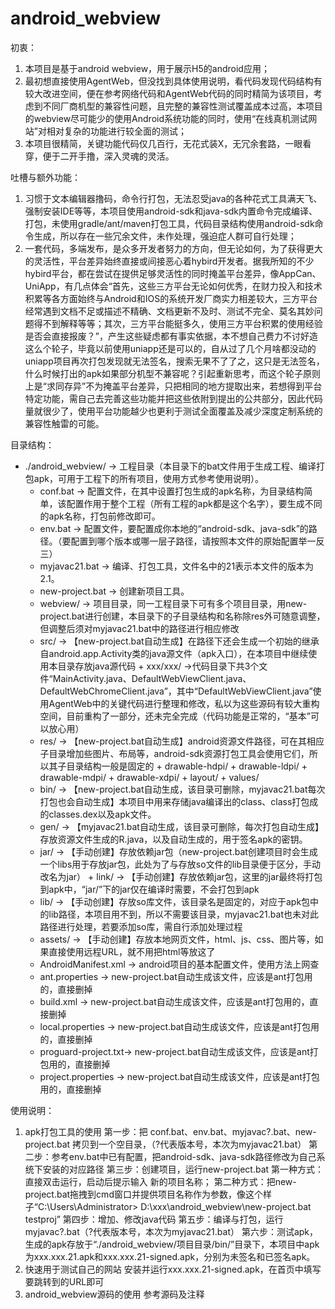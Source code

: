 # android_webview
初衷：
1. 本项目是基于android webview，用于展示H5的android应用；
2. 最初想直接使用AgentWeb，但没找到具体使用说明，看代码发现代码结构有较大改进空间，便在参考网络代码和AgentWeb代码的同时精简为该项目，考虑到不同厂商机型的兼容性问题，且完整的兼容性测试覆盖成本过高，本项目的webview尽可能少的使用Android系统功能的同时，使用“在线真机测试网站”对相对复杂的功能进行较全面的测试；
3. 本项目很精简，关键功能代码仅几百行，无花式装X，无冗余套路，一眼看穿，便于二开手撸，深入灵魂的灵活。

吐槽与额外功能：
1. 习惯于文本编辑器撸码，命令行打包，无法忍受java的各种花式工具满天飞、强制安装IDE等等，本项目使用android-sdk和java-sdk内置命令完成编译、打包，未使用gradle/ant/maven打包工具，代码目录结构使用android-sdk命令生成，所以存在一些冗余文件，未作处理，强迫症人群可自行处理；
2. 一套代码，多端发布，是众多开发者努力的方向，但无论如何，为了获得更大的灵活性，平台差异始终直接或间接恶心着hybird开发者。据我所知的不少hybird平台，都在尝试在提供足够灵活性的同时掩盖平台差异，像AppCan、UniApp，有几点体会“首先，这些三方平台无论如何优秀，在财力投入和技术积累等各方面始终与Android和IOS的系统开发厂商实力相差较大，三方平台经常遇到文档不足或描述不精确、文档更新不及时、测试不完全、莫名其妙问题得不到解释等等；其次，三方平台能挺多久，使用三方平台积累的使用经验是否会直接报废？”，产生这些疑虑都有事实依据，本不想自己费力不讨好造这么个轮子，毕竟以前使用uniapp还是可以的，自从过了几个月啥都没动的uniapp项目再次打包发现就无法签名，搜索无果不了了之，这只是无法签名，什么时候打出的apk如果部分机型不兼容呢？引起重新思考，而这个轮子原则上是“求同存异”不为掩盖平台差异，只把相同的地方提取出来，若想得到平台特定功能，需自己去完善这些功能并把这些依附到提出的公共部分，因此代码量就很少了，使用平台功能越少也更利于测试全面覆盖及减少深度定制系统的兼容性触雷的可能。

目录结构：
 + ./android_webview/     -> 工程目录（本目录下的bat文件用于生成工程、编译打包apk，可用于工程下的所有项目，使用方式参考使用说明）。
    -  conf.bat            -> 配置文件，在其中设置打包生成的apk名称，为目录结构简单，该配置作用于整个工程（所有工程的apk都是这个名字），要生成不同的apk名称，打包前修改即可。
    -  env.bat             -> 配置文件，要配置成你本地的“android-sdk、java-sdk”的路径。（要配置到哪个版本或哪一层子路径，请按照本文件的原始配置举一反三）
    -  myjavac21.bat       -> 编译、打包工具，文件名中的21表示本文件的版本为2.1。
    -  new-project.bat     -> 创建新项目工具。
    +  webview/             -> 项目目录，同一工程目录下可有多个项目目录，用new-project.bat进行创建，本目录下的子目录结构和名称除res外可随意调整，但调整后须对myjavac21.bat中的路径进行相应修改
      +  src/                 -> 【new-project.bat自动生成】在路径下还会生成一个初始的继承自android.app.Activity类的java源文件（apk入口），在本项目中继续使用本目录存放java源代码
        + xxx/xxx/              ->代码目录下共3个文件“MainActivity.java、DefaultWebViewClient.java、DefaultWebChromeClient.java”，其中“DefaultWebViewClient.java”使用AgentWeb中的关键代码进行整理和修改，私以为这些源码有较大重构空间，目前重构了一部分，还未完全完成（代码功能是正常的，“基本”可以放心用）
      +  res/                 -> 【new-project.bat自动生成】android资源文件路径，可在其相应子目录增加些图片、布局等，android-sdk资源打包工具会使用它们，所以其子目录结构一般是固定的
        +  drawable-hdpi/
        +  drawable-ldpi/
        +  drawable-mdpi/
        +  drawable-xdpi/
        +  layout/
        +  values/
      +  bin/                 -> 【new-project.bat自动生成，该目录可删除，myjavac21.bat每次打包也会自动生成】本项目中用来存储java编译出的class、class打包成的classes.dex以及apk文件。
      +  gen/                 -> 【myjavac21.bat自动生成，该目录可删除，每次打包自动生成】存放资源文件生成的R.java，以及自动生成的，用于签名apk的密钥。
      +  jar/                 -> 【手动创建】存放依赖jar包（new-project.bat创建项目时会生成一个libs用于存放jar包，此处为了与存放so文件的lib目录便于区分，手动改名为jar）
        +  link/                -> 【手动创建】存放依赖jar包，这里的jar最终将打包到apk中，“jar/”下的jar仅在编译时需要，不会打包到apk
      +  lib/                 -> 【手动创建】存放so库文件，该目录名是固定的，对应于apk包中的lib路径，本项目用不到，所以不需要该目录，myjavac21.bat也未对此路径进行处理，若要添加so库，需自行添加处理过程
      +  assets/              -> 【手动创建】存放本地网页文件，html、js、css、图片等，如果直接使用远程URL，就不用把html等放这了
      -  AndroidManifest.xml -> android项目的基本配置文件，使用方法上网查
      -  ant.properties      -> new-project.bat自动生成该文件，应该是ant打包用的，直接删掉
      -  build.xml           -> new-project.bat自动生成该文件，应该是ant打包用的，直接删掉
      -  local.properties    -> new-project.bat自动生成该文件，应该是ant打包用的，直接删掉
      -  proguard-project.txt-> new-project.bat自动生成该文件，应该是ant打包用的，直接删掉
      -  project.properties  -> new-project.bat自动生成该文件，应该是ant打包用的，直接删掉
      
使用说明：
1. apk打包工具的使用
  第一步：把 conf.bat、env.bat、myjavac?.bat、new-project.bat 拷贝到一个空目录，（?代表版本号，本次为myjavac21.bat）
  第二步：参考env.bat中已有配置，把android-sdk、java-sdk路径修改为自己系统下安装的对应路径
  第三步：创建项目，运行new-project.bat
      第一种方式：直接双击运行，启动后提示输入 新的项目名称；
      第二种方式：把new-project.bat拖拽到cmd窗口并提供项目名称作为参数，像这个样子“C:\Users\Administrator> D:\xxx\android_webview\new-project.bat testproj”
  第四步：增加、修改java代码
  第五步：编译与打包，运行myjavac?.bat（?代表版本号，本次为myjavac21.bat）
  第六步：测试apk，生成的apk存放于“./android_webview/项目目录/bin/”目录下，本项目中apk为xxx.xxx.21.apk和xxx.xxx.21-signed.apk，分别为未签名和已签名apk。
2. 快速用于测试自己的网站
  安装并运行xxx.xxx.21-signed.apk，在首页中填写要跳转到的URL即可
3. android_webview源码的使用
  参考源码及注释
  
